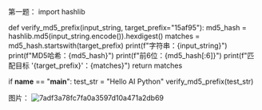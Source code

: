 第一题：
import hashlib

def verify_md5_prefix(input_string, target_prefix="15af95"):
    md5_hash = hashlib.md5(input_string.encode()).hexdigest()
    matches = md5_hash.startswith(target_prefix)
    print(f"字符串：{input_string}")
    print(f"MD5哈希：{md5_hash}")
    print(f"前6位：{md5_hash[:6]}")
    print(f"匹配目标 '{target_prefix}'：{matches}")
    return matches

if __name__ == "__main__":
    test_str = "Hello AI Python"
    verify_md5_prefix(test_str)

图片：  ![7adf3a78fc7fa0a3597d10a471a2db69](https://github.com/user-attachments/assets/084f0d81-16b7-4fa5-b477-c92380f7718f)
